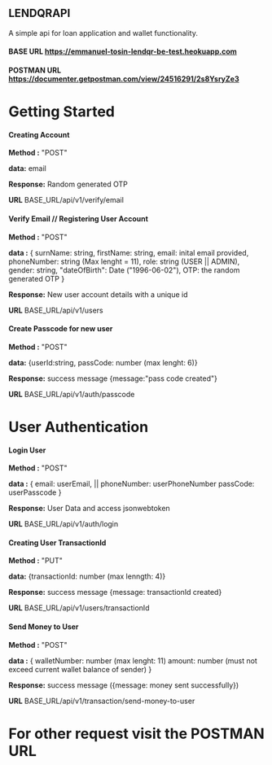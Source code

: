## LENDQRAPI 

A simple api for loan application and wallet functionality.

 #### BASE URL https://emmanuel-tosin-lendqr-be-test.heokuapp.com

#### POSTMAN URL https://documenter.getpostman.com/view/24516291/2s8YsryZe3

# Getting Started 

#### Creating Account

**Method :** "POST"

**data:** email

**Response:** Random generated OTP

**URL** BASE_URL/api/v1/verify/email

#### Verify Email // Registering User Account 

**Method :** "POST"

**data :** {
    surnName: string, 
    firstName: string,
    email: inital email provided, 
    phoneNumber: string (Max lenght = 11),
    role: string (USER || ADMIN),
    gender: string,
    "dateOfBirth": Date ("1996-06-02"), 
    OTP: the random generated OTP 
}

**Response:** New user account details with a unique id

**URL** BASE_URL/api/v1/users

#### Create Passcode for new user

**Method :** "POST"

**data:** {userId:string, passCode: number (max lenght: 6)}

**Response:** success message {message:"pass code created"}

**URL** BASE_URL/api/v1/auth/passcode

# User Authentication  

#### Login User

**Method :** "POST"

**data :** {
    email: userEmail, || phoneNumber: userPhoneNumber
    passCode: userPasscode 
}

**Response:** User Data and access jsonwebtoken

**URL** BASE_URL/api/v1/auth/login


#### Creating User TransactionId

**Method :** "PUT"

**data:** {transactionId: number (max lenngth: 4)}

**Response:** success message {message: transactionId created}

**URL** BASE_URL/api/v1/users/transactionId

#### Send Money to User 

**Method :** "POST"

**data :** {
    walletNumber: number (max lenght: 11) 
    amount: number (must not exceed current wallet balance of sender)
}

**Response:** success message ({message: money sent successfully})

**URL** BASE_URL/api/v1/transaction/send-money-to-user


# For other request visit the POSTMAN URL



